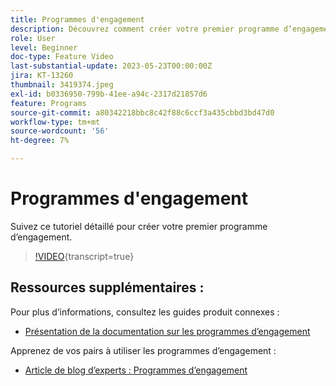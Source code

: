```yaml
---
title: Programmes d'engagement
description: Découvrez comment créer votre premier programme d’engagement.
role: User
level: Beginner
doc-type: Feature Video
last-substantial-update: 2023-05-23T00:00:00Z
jira: KT-13260
thumbnail: 3419374.jpeg
exl-id: b0336950-799b-41ee-a94c-2317d21857d6
feature: Programs
source-git-commit: a80342218bbc8c42f88c6ccf3a435cbbd3bd47d0
workflow-type: tm+mt
source-wordcount: '56'
ht-degree: 7%

---
```


# Programmes d&#39;engagement

Suivez ce tutoriel détaillé pour créer votre premier programme d’engagement.

>[!VIDEO](https://video.tv.adobe.com/v/3419374/?learn=on){transcript=true} 

## Ressources supplémentaires :

Pour plus d’informations, consultez les guides produit connexes :
* [Présentation de la documentation sur les programmes d’engagement](https://experienceleague.adobe.com/docs/marketo/using/product-docs/email-marketing/drip-nurturing/creating-an-engagement-program/understanding-engagement-programs.html?lang=en) 

Apprenez de vos pairs à utiliser les programmes d’engagement :
* [ Article de blog d’experts : Programmes d’engagement](https://nation.marketo.com/t5/product-blogs/marketo-success-series-engagement-programs/ba-p/301712)
